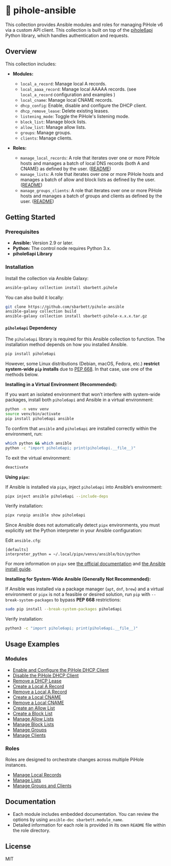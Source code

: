 # 🍓 pihole-ansible

This collection provides Ansible modules and roles for managing PiHole v6 via a custom API client. This collection is built on top of the [pihole6api](https://github.com/sbarbett/pihole6api) Python library, which handles authentication and requests.

## Overview

This collection includes:

- **Modules:**
  - `local_a_record`: Manage local A records.
  - `local_aaaa_record`: Manage local AAAAA records. (see `local_a_record` configuration and examples )
  - `local_cname`: Manage local CNAME records.
  - `dhcp_config`: Enable, disable and configure the DHCP client.
  - `dhcp_remove_lease`: Delete existing leases.
  - `listening_mode`: Toggle the PiHole's listening mode.
  - `block_list`: Manage block lists.
  - `allow_list`: Manage allow lists.
  - `groups`: Manage groups.
  - `clients`: Manage clients.

- **Roles:**
  - `manage_local_records`: A role that iterates over one or more PiHole hosts and manages a batch of local DNS records (both A and CNAME) as defined by the user. ([README](https://github.com/sbarbett/pihole-ansible/blob/main/roles/manage_local_records/README.md))
  - `manage_lists`: A role that iterates over one or more PiHole hosts and manages a batch of allow and block lists as defined by the user. ([README](https://github.com/sbarbett/pihole-ansible/blob/main/roles/manage_lists/README.md))
  - `manage_groups_clients`: A role that iterates over one or more PiHole hosts and manages a batch of groups and clients as defined by the user. ([README](https://github.com/sbarbett/pihole-ansible/blob/main/roles/manage_groups_clients/README.md))

## Getting Started

### Prerequisites

- **Ansible:** Version 2.9 or later.
- **Python:** The control node requires Python 3.x.
- **pihole6api Library**

### Installation

Install the collection via Ansible Galaxy:

```bash
ansible-galaxy collection install sbarbett.pihole
```

You can also build it locally:

```bash
git clone https://github.com/sbarbett/pihole-ansible
ansible-galaxy collection build
ansible-galaxy collection install sbarbett-pihole-x.x.x.tar.gz
```

#### `pihole6api` Dependency

The `pihole6api` library is required for this Ansible collection to function. The installation method depends on how you installed Ansible.

```bash
pip install pihole6api
```

However, some Linux distributions (Debian, macOS, Fedora, etc.) **restrict system-wide `pip` installs** due to [PEP 668](https://peps.python.org/pep-0668/). In that case, use one of the methods below.

**Installing in a Virtual Environment (Recommended):**

If you want an isolated environment that won’t interfere with system-wide packages, install both `pihole6api` and Ansible in a virtual environment:

```bash
python -m venv venv
source venv/bin/activate
pip install pihole6api ansible
```

To confirm that `ansible` and `pihole6api` are installed correctly within the environment, run:

```bash
which python && which ansible
python -c "import pihole6api; print(pihole6api.__file__)"
```

To exit the virtual environment:

```bash
deactivate
```

**Using `pipx`:**

If Ansible is installed via `pipx`, inject `pihole6api` into Ansible’s environment:

```bash
pipx inject ansible pihole6api --include-deps
```

Verify installation:

```bash
pipx runpip ansible show pihole6api
```

Since Ansible does not automatically detect `pipx` environments, you must explicitly set the Python interpreter in your Ansible configuration:

Edit `ansible.cfg`:

```
[defaults]
interpreter_python = ~/.local/pipx/venvs/ansible/bin/python
```

For more information on `pipx` see [the official documentation](https://github.com/pypa/pipx) and [the Ansible install guide](https://docs.ansible.com/ansible/latest/installation_guide/intro_installation.html).

**Installing for System-Wide Ansible (Generally Not Recommended):**

If Ansible was installed via a package manager (`apt`, `dnf`, `brew`) and a virtual environment or `pipx` is not a feasible or desired solution, run `pip` with `--break-system-packages` to bypass **PEP 668** restrictions:

```bash
sudo pip install --break-system-packages pihole6api
```

Verify installation:

```bash
python3 -c "import pihole6api; print(pihole6api.__file__)"

```

## Usage Examples

### Modules

* [Enable and Configure the PiHole DHCP Client](https://github.com/sbarbett/pihole-ansible/blob/main/examples/configure-dhcp-client.yml)
* [Disable the PiHole DHCP Client](https://github.com/sbarbett/pihole-ansible/blob/main/examples/disable-dhcp-client.yml)
* [Remove a DHCP Lease](https://github.com/sbarbett/pihole-ansible/blob/main/examples/remove-dhcp-lease.yml)
* [Create a Local A Record](https://github.com/sbarbett/pihole-ansible/blob/main/examples/create-a-record.yml)
* [Remove a Local A Record](https://github.com/sbarbett/pihole-ansible/blob/main/examples/delete-a-record.yml)
* [Create a Local CNAME](https://github.com/sbarbett/pihole-ansible/blob/main/examples/create-cname.yml)
* [Remove a Local CNAME](https://github.com/sbarbett/pihole-ansible/blob/main/examples/delete-cname.yml)
* [Create an Allow List](https://github.com/sbarbett/pihole-ansible/blob/main/examples/create-allow-list.yml)
* [Create a Block List](https://github.com/sbarbett/pihole-ansible/blob/main/examples/create-block-list.yml)
* [Manage Allow Lists](https://github.com/sbarbett/pihole-ansible/blob/main/examples/manage-allow-lists.yml)
* [Manage Block Lists](https://github.com/sbarbett/pihole-ansible/blob/main/examples/manage-block-lists.yml)
* [Manage Groups](https://github.com/sbarbett/pihole-ansible/blob/main/examples/manage-groups.yml)
* [Manage Clients](https://github.com/sbarbett/pihole-ansible/blob/main/examples/manage-clients.yml)

### Roles

Roles are designed to orchestrate changes across multiple PiHole instances.

* [Manage Local Records](https://github.com/sbarbett/pihole-ansible/blob/main/examples/manage-records.yml)
* [Manage Lists](https://github.com/sbarbett/pihole-ansible/blob/main/examples/manage-lists.yml)
* [Manage Groups and Clients](https://github.com/sbarbett/pihole-ansible/blob/main/examples/manage-groups-clients.yml)

## Documentation

* Each module includes embedded documentation. You can review the options by using `ansible-doc sbarbett.module_name`.
* Detailed information for each role is provided in its own `README` file within the role directory.

## License

MIT
